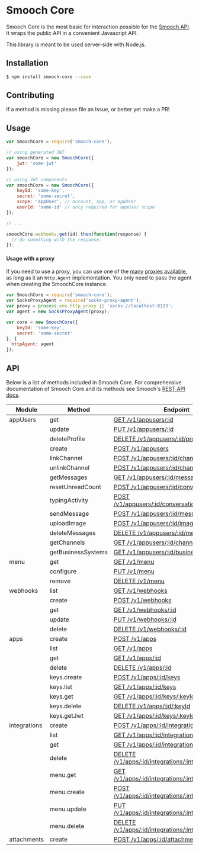 # Smooch Core

Smooch Core is the most basic for interaction possible for the [Smooch API](http://docs.smooch.io/rest). It wraps the public API in a convenient Javascript API.

This library is meant to be used server-side with Node.js.

## Installation
```bash
$ npm install smooch-core --save
```

## Contributing

If a method is missing please file an Issue, or better yet make a PR!

## Usage

```js
var SmoochCore = require('smooch-core');

// using generated JWT
var smoochCore = new SmoochCore({
    jwt: 'some-jwt'
});

// using JWT components
var smoochCore = new SmoochCore({
    keyId: 'some-key',
    secret: 'some-secret',
    scope: 'appUser', // account, app, or appUser
    userId: 'some-id' // only required for appUser scope
});

// ...

smoochCore.webhooks.get(id).then(function(response) {
  // do something with the response.
});

```

#### Usage with a proxy
If you need to use a proxy, you can use one of the [many](https://www.npmjs.com/package/socks-proxy-agent) [proxies](https://www.npmjs.com/package/http-proxy-agent) [available](https://www.npmjs.com/package/https-proxy-agent), as long as it an `http.Agent` implementation. You only need to pass the agent when creating the SmoochCore instance.


```js
var SmoochCore = require('smooch-core');
var SocksProxyAgent = require('socks-proxy-agent');
var proxy = process.env.http_proxy || 'socks://localhost:8123';
var agent = new SocksProxyAgent(proxy);

var core = new SmoochCore({
    keyId: 'some-key',
    secret: 'some-secret'
}, {
  httpAgent: agent
});
```

## API

Below is a list of methods included in Smooch Core. For comprehensive documentation of Smooch Core and its methods see Smooch's [REST API docs](https://docs.smooch.io/rest/).

| Module       | Method             | Endpoint                                                                                                        |
|--------------|--------------------|-----------------------------------------------------------------------------------------------------------------|
| appUsers     | get                | [GET /v1/appusers/:id](https://docs.smooch.io/rest/?javascript#get-app-user) |
|              | update             | [PUT /v1/appusers/:id](https://docs.smooch.io/rest/?javascript#update-app-user) |
|              | deleteProfile      | [DELETE /v1/appusers/:id/profile](https://docs.smooch.io/rest/?javascript#delete-app-user) |
|              | create             | [POST /v1/appusers](https://docs.smooch.io/rest/?javascript#pre-create-app-user) |
|              | linkChannel        | [POST /v1/appusers/:id/channels](https://docs.smooch.io/rest/?javascript#link-app-user-to-channel) |
|              | unlinkChannel      | [POST /v1/appusers/:id/channels/:channel](https://docs.smooch.io/rest/?javascript#unlink-app-user-from-channel) |
|              | getMessages        | [GET /v1/appusers/:id/messages](https://docs.smooch.io/rest/?javascript#get-messages) |
|              | resetUnreadCount   | [POST /v1/appusers/:id/conversation/read](https://docs.smooch.io/rest/?javascript#reset-unread-count) |
|              | typingActivity     | [POST /v1/appusers/:id/conversation/:activity](https://docs.smooch.io/rest/?javascript#typing-activity) |
|              | sendMessage        | [POST /v1/appusers/:id/messages](https://docs.smooch.io/rest/?javascript#post-message) |
|              | uploadImage        | [POST /v1/appusers/:id/images](https://docs.smooch.io/rest/?javascript#upload-image) |
|              | deleteMessages     | [DELETE /v1/appusers/:id/messages](https://docs.smooch.io/rest/?javascript#delete-messages) |
|              | getChannels        | [GET /v1/appusers/:id/channels](https://docs.smooch.io/rest/?javascript#get-app-user-channel-entities) |
|              | getBusinessSystems | [GET /v1/appusers/:id/businesssystems](https://docs.smooch.io/rest/?javascript#get-app-user-business-system-ids) |
| menu         | get                | [GET /v1/menu](https://docs.smooch.io/rest/?javascript#get-app-menu) |
|              | configure          | [PUT /v1/menu](https://docs.smooch.io/rest/?javascript#update-app-menu) |
|              | remove             | [DELETE /v1/menu](https://docs.smooch.io/rest/?javascript#delete-app-menu) |
| webhooks     | list               | [GET /v1/webhooks](https://docs.smooch.io/rest/?javascript#list-webhooks) |
|              | create             | [POST /v1/webhooks](https://docs.smooch.io/rest/?javascript#create-webhook) |
|              | get                | [GET /v1/webhooks/:id](https://docs.smooch.io/rest/?javascript#get-webhook) |
|              | update             | [PUT /v1/webhooks/:id](https://docs.smooch.io/rest/?javascript#update-webhook) |
|              | delete             | [DELETE /v1/webhooks/:id](https://docs.smooch.io/rest/?javascript#dlete-webhook) |
| apps         | create             | [POST /v1/apps](https://docs.smooch.io/rest/?javascript#create-app) |
|              | list               | [GET /v1/apps](https://docs.smooch.io/rest/?javascript#list-apps) |
|              | get                | [GET /v1/apps/:id](https://docs.smooch.io/rest/?javascript#get-app) |
|              | delete             | [DELETE /v1/apps/:id](https://docs.smooch.io/rest/?javascript#delete-app) |
|              | keys.create        | [POST /v1/apps/:id/keys](https://docs.smooch.io/rest/?javascript#create-key) |
|              | keys.list          | [GET /v1/apps/:id/keys](https://docs.smooch.io/rest/?javascript#list-keys) |
|              | keys.get           | [GET /v1/apps/:id/keys/:keyId](https://docs.smooch.io/rest/?javascript#get-key) |
|              | keys.delete        | [DELETE /v1/apps/:id/:keyId](https://docs.smooch.io/rest/?javascript#delete-key) |
|              | keys.getJwt        | [GET /v1/apps/:id/keys/:keyId/jwt](https://docs.smooch.io/rest/?javascript#get-jwt) |
| integrations | create             | [POST /v1/apps/:id/integrations](https://docs.smooch.io/rest/?javascript#create-integration) |
|              | list               | [GET /v1/apps/:id/integrations](https://docs.smooch.io/rest/?javascript#list-integrations) |
|              | get                | [GET /v1/apps/:id/integrations/integrationId](https://docs.smooch.io/rest/?javascript#get-integration) |
|              | delete             | [DELETE /v1/apps/:id/integrations/:integrationId](https://docs.smooch.io/rest/?javascript#delete-integration) |
|              | menu.get           | [GET /v1/apps/:id/integrations/:integrationId/menu](https://docs.smooch.io/rest/?javascript#get-integration-menu) |
|              | menu.create        | [POST /v1/apps/:id/integrations/:integrationId/menu](https://docs.smooch.io/rest/?javascript#create-integration-menu) |
|              | menu.update        | [PUT /v1/apps/:id/integrations/:integrationId/menu](https://docs.smooch.io/rest/?javascript#update-integration-menu) |
|              | menu.delete        | [DELETE /v1/apps/:id/integrations/:integrationId/menu](https://docs.smooch.io/rest/?javascript#delete-integration-menu) |
| attachments  | create             | [POST /v1/apps/:id/attachments](https://docs.smooch.io/rest/?javascript#upload-attachment) |
